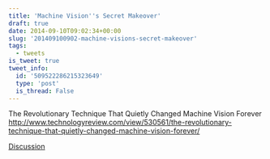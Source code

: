 ```yaml
---
title: 'Machine Vision''s Secret Makeover'
draft: true
date: 2014-09-10T09:02:34+00:00
slug: '201409100902-machine-visions-secret-makeover'
tags:
  - tweets
is_tweet: true
tweet_info:
  id: '509522286215323649'
  type: 'post'
  is_thread: False
---
```




The Revolutionary Technique That Quietly Changed Machine Vision Forever <http://www.technologyreview.com/view/530561/the-revolutionary-technique-that-quietly-changed-machine-vision-forever/>

[Discussion](https://x.com/sytelus/status/509522286215323649)

